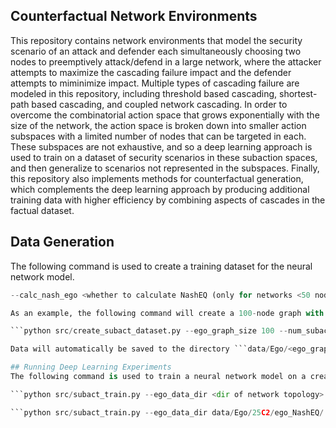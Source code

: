 ## Counterfactual Network Environments

This repository contains network environments that model the security scenario of an attack and defender each simultaneously choosing two nodes to preemptively attack/defend in a large network, where the attacker attempts to maximize the cascading failure impact and the defender attempts to miminimize impact. Multiple types of cascading failure are modeled in this repository, including threshold based cascading, shortest-path based cascading, and coupled network cascading. In order to overcome the combinatorial action space that grows exponentially with the size of the network, the action space is broken down into smaller action subspaces with a limited number of nodes that can be targeted in each. These subspaces are not exhaustive, and so a deep learning approach is used to train on a dataset of security scenarios in these subaction spaces, and then generalize to scenarios not represented in the subspaces. Finally, this repository also implements methods for counterfactual generation, which complements the deep learning approach by producing additional training data with higher efficiency by combining aspects of cascades in the factual dataset.

## Data Generation
The following command is used to create a training dataset for the neural network model.

```python src/create_subact_dataset.py --ego_graph_size <size of main graph> --num_subact_targets <how many targets available in a subspace> --num_subact_sets <how many subspaces to create> --num_trials_sub <how many trials to perform in each subspace> --cfda <Whether to create counterfactual data> 
--calc_nash_ego <whether to calculate NashEQ (only for networks <50 nodes)> --max_valset_trials <size of validation dataset> --cascade_type <cascading failure model to use> --load_dir <to reuse a network topology specify path to file>```

As an example, the following command will create a 100-node graph with 500 subaction spaces that are restricted to 5 nodes to target each. 100 trials of the security game will be played out per subaction space and threshold-based cascading will be used to calculate cascading failure results.

```python src/create_subact_dataset.py --ego_graph_size 100 --num_subact_targets 5 --num_subact_sets 500 --num_trials_sub 100 --cascade_type threshold```

Data will automatically be saved to the directory ```data/Ego/<ego_graph_size>C2/ego_<validation_method>/<num_subaction_sets>sets_<num_subaction_targets>targets_<num_subact_targets>trials_<exploration_type>```

## Running Deep Learning Experiments
The following command is used to train a neural network model on a created dataset

```python src/subact_train.py --ego_data_dir <dir of network topology> --subact_data_dir <dir of datset> --exp_name <experiment name> --mlp_hidden_depth <number of hidden layers in NN> --num_epochs <number of training epochs> --learning_rate <learning rate for training> --sched_step <how often to decrease learning rate during training> --sched_gamma <by what factor to decrease learning rate during training> --val_freq <how often to validate the network using the eval method> --batch_size <data batch size for training> --mlp_hidden_size <size of NN hidden layers> --embed_size <size of action embeddding> --cascade_type <cascading failure model to use>```

```python src/subact_train.py --ego_data_dir data/Ego/25C2/ego_NashEQ/ --subact_data_dir data/Ego/25C2/ego_NashEQ/500sets_5targets_100trials_RandomCycleExpl/ --exp_name '100_5C2' --mlp_hidden_depth 3 --num_epochs 2000 --sched_step 1500 --val_freq 50 --batch_size 128 --mlp_hidden_size 64 --embed_size 64 --cascade_type 'threshold'```

